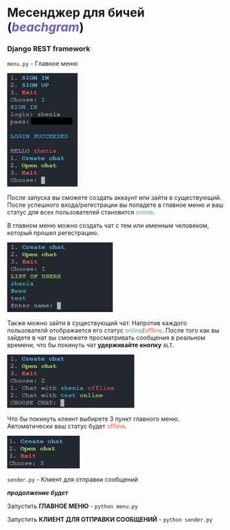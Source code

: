 # Месенджер для бичей (<span style='color: SlateBlue;'>_beachgram_</span>)
### **Django REST framework**

`menu.py` - Главное меню

![image alt](https://github.com/strenger001k/PM-DT-django/blob/messenger/readme_image/menu.png)

После запуска вы сможете создать аккаунт или зайти в существующий.
После успешного входа/регестрации вы попадете в главное меню и ваш статус для всех пользователей становится <span style='color: MediumSeaGreen;'>online</span>.

В главном меню можно создать чат с тем или именным человеком, который прошел регестрацию.

![image alt](https://github.com/strenger001k/PM-DT-django/blob/messenger/readme_image/create_chat.png)

Также можно зайти в существующий чат. Напротив каждого пользователй отображается его статус <span style='color: MediumSeaGreen;'>online</span>/<span style='color: Tomato;'>offline</span>. После того как вы зайдете в чат вы смоежете просматривать сообщения в реальном времени, что бы покинуть чат **удерживайте кнопку** `ALT`.

![image alt](https://github.com/strenger001k/PM-DT-django/blob/messenger/readme_image/open_chat.png)

Что бы покинуть клеинт выбирете 3 пункт главного меню. Автоматически ваш статус будет <span style='color: Tomato;'>offline</span>.

![image alt](https://github.com/strenger001k/PM-DT-django/blob/messenger/readme_image/exit.png)


`sender.py` - Клиент для отправки сообщений

**_продолжение будет_**

Запустить **ГЛАВНОЕ МЕНЮ** - `python menu.py`

Запустить **КЛИЕНТ ДЛЯ ОТПРАВКИ СООБЩЕНИЙ** - `python sender.py`